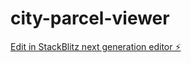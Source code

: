 # city-parcel-viewer

[Edit in StackBlitz next generation editor ⚡️](https://stackblitz.com/~/github.com/reedjones/city-parcel-viewer)